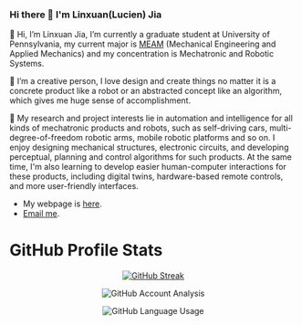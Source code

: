 ### Hi there 👋 I'm Linxuan(Lucien) Jia

👋 Hi, I’m Linxuan Jia, I’m currently a graduate student at University of Pennsylvania, my current major is [MEAM](https://www.me.upenn.edu/) (Mechanical Engineering and Applied Mechanics) and my concentration is Mechatronic and Robotic Systems. 

💫 I’m a creative person, I love design and create things no matter it is a concrete product like a robot or an abstracted concept like an algorithm, which gives me huge sense of accomplishment.

📕 My research and project interests lie in automation and intelligence for all kinds of mechatronic products and robots, such as self-driving cars, multi-degree-of-freedom robotic arms, mobile robotic platforms and so on. I enjoy designing mechanical structures, electronic circuits, and developing perceptual, planning and control algorithms for such products. At the same time, I'm also learning to develop easier human-computer interactions for these products, including digital twins, hardware-based remote controls, and more user-friendly interfaces.

- My webpage is [here](https://www.notion.so/Linxuan-Jia-Lucien-37efbf0eb3994ed1a990bd742b8ea34b?pvs=4).
- [Email me](mailto:jlinxuan@seas.upenn.edu).

# GitHub Profile Stats

<div align="center">
  
[![GitHub Streak](https://streak-stats.demolab.com/?user=jlx-dxl&theme=tokyonight)](https://git.io/streak-stats)

![GitHub Account Analysis](https://github-stats.ubrong.com/api?username=jlx-dxl&show_icons=true&theme=tokyonight)

![GitHub Language Usage](https://github-stats.ubrong.com/api/top-langs/?username=jlx-dxl&layout=compact&theme=tokyonight)

</div>

